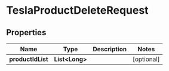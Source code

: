 

# TeslaProductDeleteRequest


## Properties

Name | Type | Description | Notes
------------ | ------------- | ------------- | -------------
**productIdList** | **List&lt;Long&gt;** |  |  [optional]



